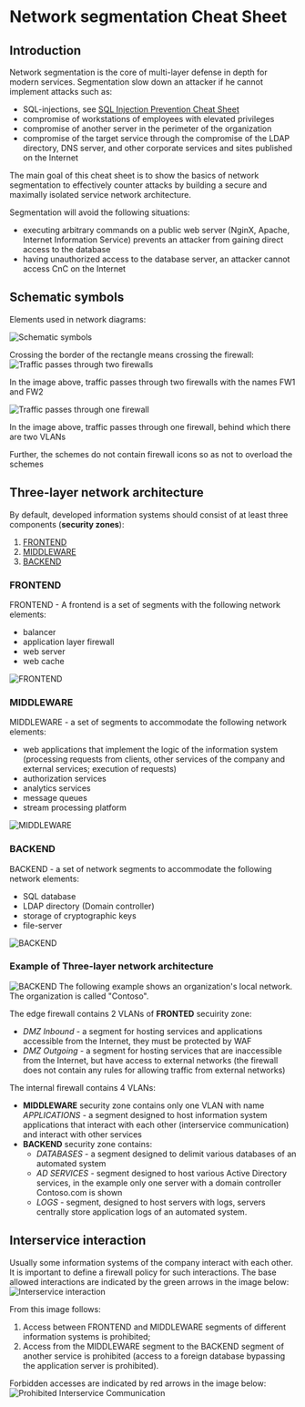 # Network segmentation Cheat Sheet

## Introduction

Network segmentation is the core of multi-layer defense in depth for modern services. Segmentation slow down an attacker if he cannot implement attacks such as:
 - SQL-injections, see [SQL Injection Prevention Cheat Sheet](https://github.com/OWASP/CheatSheetSeries/blob/master/cheatsheets/SQL_Injection_Prevention_Cheat_Sheet.md)
 - compromise of workstations of employees with elevated privileges
 - compromise of another server in the perimeter of the organization
 - compromise of the target service through the compromise of the LDAP directory, DNS server, and other corporate services and sites published on the Internet

The main goal of this cheat sheet is to show the basics of network segmentation to effectively counter attacks by building a secure and maximally isolated service network architecture.

Segmentation will avoid the following situations:
- executing arbitrary commands on a public web server (NginX, Apache, Internet Information Service) prevents an attacker from gaining direct access to the database
- having unauthorized access to the database server, an attacker cannot access CnC on the Internet

## Schematic symbols

Elements used in network diagrams:

![Schematic symbols](https://github.com/sergiomarotco/OWASP_Draft/blob/main/Assets/Network_Segmentation_Cheat_Sheet_Schematic_symbols.jpg)

Crossing the border of the rectangle means crossing the firewall:
![Traffic passes through two firewalls](https://github.com/sergiomarotco/OWASP_Draft/blob/main/Assets/Network_Segmentation_Cheat_Sheet_firewall_1.jpg)

In the image above, traffic passes through two firewalls with the names FW1 and FW2

![Traffic passes through one firewall](https://github.com/sergiomarotco/OWASP_Draft/blob/main/Assets/Network_Segmentation_Cheat_Sheet_firewall_2.jpg)

In the image above, traffic passes through one firewall, behind which there are two VLANs

Further, the schemes do not contain firewall icons so as not to overload the schemes

## Three-layer network architecture
By default, developed information systems should consist of at least three components (**security zones**):
1. [FRONTEND](https://github.com/sergiomarotco/OWASP_Draft/blob/main/Network_Segmentation_Cheat_Sheet.md#FRONTEND)
2. [MIDDLEWARE](https://github.com/sergiomarotco/OWASP_Draft/blob/main/Network_Segmentation_Cheat_Sheet.md#MIDDLEWARE)
3. [BACKEND](https://github.com/sergiomarotco/OWASP_Draft/blob/main/Network_Segmentation_Cheat_Sheet.md#BACKEND)

### FRONTEND
FRONTEND - A frontend is a set of segments with the following network elements:
- balancer
- application layer firewall
- web server
- web cache

![FRONTEND](https://github.com/sergiomarotco/OWASP_Draft/blob/main/Assets/Network_Segmentation_Cheat_Sheet_FRONTEND.jpg)

### MIDDLEWARE
MIDDLEWARE - a set of segments to accommodate the following network elements:
- web applications that implement the logic of the information system (processing requests from clients, other services of the company and external services; execution of requests)
- authorization services
- analytics services
- message queues
- stream processing platform

![MIDDLEWARE](https://github.com/sergiomarotco/OWASP_Draft/blob/main/Assets/Network_Segmentation_Cheat_Sheet_MIDDLEWARE.jpg)

### BACKEND
BACKEND - a set of network segments to accommodate the following network elements:
- SQL database
- LDAP directory (Domain controller)
- storage of cryptographic keys
- file-server

![BACKEND](https://github.com/sergiomarotco/OWASP_Draft/blob/main/Assets/Network_Segmentation_Cheat_Sheet_BACKEND.jpg)

### Example of Three-layer network architecture
![BACKEND](https://github.com/sergiomarotco/OWASP_Draft/blob/main/Assets/Network_Segmentation_Cheat_Sheet_TIER_Example.jpg)
The following example shows an organization's local network. The organization is called "Сontoso".

The edge firewall contains 2 VLANs of **FRONTED** secuirity zone:
- _DMZ Inbound_ - a segment for hosting services and applications accessible from the Internet, they must be protected by WAF
- _DMZ Outgoing_ - a segment for hosting services that are inaccessible from the Internet, but have access to external networks (the firewall does not contain any rules for allowing traffic from external networks)

The internal firewall contains 4 VLANs:
- **MIDDLEWARE** security zone contains only one VLAN with name _APPLICATIONS_ - a segment designed to host information system applications that interact with each other (interservice communication) and interact with other services
- **BACKEND** security zone contains:
   - _DATABASES_ - a segment designed to delimit various databases of an automated system
   - _AD SERVICES_ - segment designed to host various Active Directory services, in the example only one server with a domain controller Contoso.com is shown
   - _LOGS_ - segment, designed to host servers with logs, servers centrally store application logs of an automated system.

## Interservice interaction
Usually some information systems of the company interact with each other. It is important to define a firewall policy for such interactions.
The base allowed interactions are indicated by the green arrows in the image below:
![Interservice interaction](https://github.com/sergiomarotco/OWASP_Draft/blob/main/Assets/Network_Segmentation_Cheat_Sheet_interservice.jpg)

From this image follows:
1. Access between FRONTEND and MIDDLEWARE segments of different information systems is prohibited;
2. Access from the MIDDLEWARE segment to the BACKEND segment of another service is prohibited (access to a foreign database bypassing the application server is prohibited).

Forbidden accesses are indicated by red arrows in the image below:
![Prohibited Interservice Communication](https://github.com/sergiomarotco/OWASP_Draft/blob/main/Assets/Network_Segmentation_Cheat_Sheet_interservice_deny.jpg)

